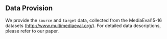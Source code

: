 ## Data Provision

We provide the `source` and `target` data, collected from the MediaEval15-16 datasets (http://www.multimediaeval.org/). For detailed data descriptions, please refer to our paper.